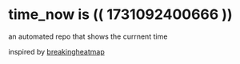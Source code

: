 # time_now is (( 1731092400666 ))

an automated repo that shows the currnent time

inspired by [breakingheatmap](https://github.com/breakingheatmap/breakingheatmap)